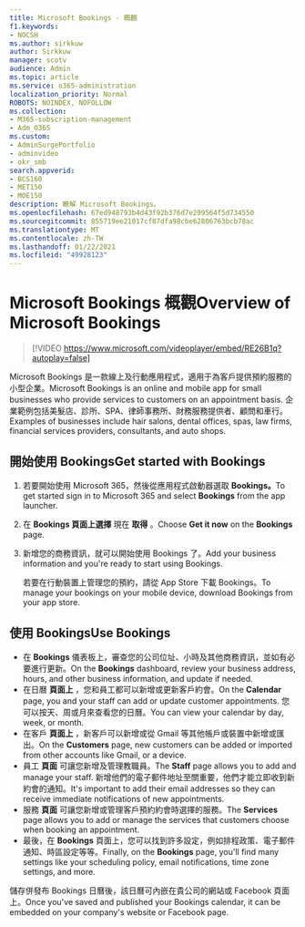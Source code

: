 ```yaml
---
title: Microsoft Bookings - 概觀
f1.keywords:
- NOCSH
ms.author: sirkkuw
author: Sirkkuw
manager: scotv
audience: Admin
ms.topic: article
ms.service: o365-administration
localization_priority: Normal
ROBOTS: NOINDEX, NOFOLLOW
ms.collection:
- M365-subscription-management
- Adm_O365
ms.custom:
- AdminSurgePortfolio
- adminvideo
- okr_smb
search.appverid:
- BCS160
- MET150
- MOE150
description: 瞭解 Microsoft Bookings。
ms.openlocfilehash: 67ed948793b4d43f92b376d7e299564f5d734550
ms.sourcegitcommit: 855719ee21017cf87dfa98cbe62806763bcb78ac
ms.translationtype: MT
ms.contentlocale: zh-TW
ms.lasthandoff: 01/22/2021
ms.locfileid: "49928123"
---
```

# <a name="overview-of-microsoft-bookings"></a><span data-ttu-id="f2bf6-103">Microsoft Bookings 概觀</span><span class="sxs-lookup"><span data-stu-id="f2bf6-103">Overview of Microsoft Bookings</span></span>

> [!VIDEO https://www.microsoft.com/videoplayer/embed/RE26B1q?autoplay=false]

<span data-ttu-id="f2bf6-104">Microsoft Bookings 是一款線上及行動應用程式，適用于為客戶提供預約服務的小型企業。</span><span class="sxs-lookup"><span data-stu-id="f2bf6-104">Microsoft Bookings is an online and mobile app for small businesses who provide services to customers on an appointment basis.</span></span> <span data-ttu-id="f2bf6-105">企業範例包括美髮店、診所、SPA、律師事務所、財務服務提供者、顧問和車行。</span><span class="sxs-lookup"><span data-stu-id="f2bf6-105">Examples of businesses include hair salons, dental offices, spas, law firms, financial services providers, consultants, and auto shops.</span></span>

## <a name="get-started-with-bookings"></a><span data-ttu-id="f2bf6-106">開始使用 Bookings</span><span class="sxs-lookup"><span data-stu-id="f2bf6-106">Get started with Bookings</span></span>

1. <span data-ttu-id="f2bf6-107">若要開始使用 Microsoft 365，然後從應用程式啟動器選取 **Bookings。**</span><span class="sxs-lookup"><span data-stu-id="f2bf6-107">To get started sign in to Microsoft 365 and select **Bookings** from the app launcher.</span></span>
1. <span data-ttu-id="f2bf6-108">在 **Bookings 頁面上選擇** 現在 **取得** 。</span><span class="sxs-lookup"><span data-stu-id="f2bf6-108">Choose **Get it now** on the **Bookings** page.</span></span>
1. <span data-ttu-id="f2bf6-109">新增您的商務資訊，就可以開始使用 Bookings 了。</span><span class="sxs-lookup"><span data-stu-id="f2bf6-109">Add your business information and you're ready to start using Bookings.</span></span>

    <span data-ttu-id="f2bf6-110">若要在行動裝置上管理您的預約，請從 App Store 下載 Bookings。</span><span class="sxs-lookup"><span data-stu-id="f2bf6-110">To manage your bookings on your mobile device, download Bookings from your app store.</span></span>

## <a name="use-bookings"></a><span data-ttu-id="f2bf6-111">使用 Bookings</span><span class="sxs-lookup"><span data-stu-id="f2bf6-111">Use Bookings</span></span>

- <span data-ttu-id="f2bf6-112">在 **Bookings** 儀表板上，審查您的公司位址、小時及其他商務資訊，並如有必要進行更新。</span><span class="sxs-lookup"><span data-stu-id="f2bf6-112">On the **Bookings** dashboard, review your business address, hours, and other business information, and update if needed.</span></span>
- <span data-ttu-id="f2bf6-113">在日曆 **頁面上** ，您和員工都可以新增或更新客戶約會。</span><span class="sxs-lookup"><span data-stu-id="f2bf6-113">On the **Calendar** page, you and your staff can add or update customer appointments.</span></span> <span data-ttu-id="f2bf6-114">您可以按天、周或月來查看您的日曆。</span><span class="sxs-lookup"><span data-stu-id="f2bf6-114">You can view your calendar by day, week, or month.</span></span>
- <span data-ttu-id="f2bf6-115">在客戶 **頁面上** ，新客戶可以新增或從 Gmail 等其他帳戶或裝置中新增或匯出。</span><span class="sxs-lookup"><span data-stu-id="f2bf6-115">On the **Customers** page, new customers can be added or imported from other accounts like Gmail, or a device.</span></span>
- <span data-ttu-id="f2bf6-116">員工 **頁面** 可讓您新增及管理教職員。</span><span class="sxs-lookup"><span data-stu-id="f2bf6-116">The **Staff** page allows you to add and manage your staff.</span></span> <span data-ttu-id="f2bf6-117">新增他們的電子郵件地址至關重要，他們才能立即收到新約會的通知。</span><span class="sxs-lookup"><span data-stu-id="f2bf6-117">It's important to add their email addresses so they can receive immediate notifications of new appointments.</span></span>
- <span data-ttu-id="f2bf6-118">服務 **頁面** 可讓您新增或管理客戶預約約會時選擇的服務。</span><span class="sxs-lookup"><span data-stu-id="f2bf6-118">The **Services** page allows you to add or manage the services that customers choose when booking an appointment.</span></span>
- <span data-ttu-id="f2bf6-119">最後，在 **Bookings** 頁面上，您可以找到許多設定，例如排程政策、電子郵件通知、時區設定等等。</span><span class="sxs-lookup"><span data-stu-id="f2bf6-119">Finally, on the **Bookings** page, you'll find many settings like your scheduling policy, email notifications, time zone settings, and more.</span></span>

<span data-ttu-id="f2bf6-120">儲存併發布 Bookings 日曆後，該日曆可內嵌在貴公司的網站或 Facebook 頁面上。</span><span class="sxs-lookup"><span data-stu-id="f2bf6-120">Once you've saved and published your Bookings calendar, it can be embedded on your company's website or Facebook page.</span></span>
